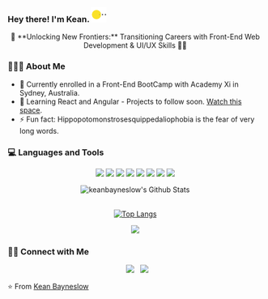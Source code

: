 ### Hey there! I'm Kean. <img src="https://raw.githubusercontent.com/Aniket965/Aniket965/master/pacman.svg?sanitize=true" width="30" height="30">

<div align="center">
🚀 **Unlocking New Frontiers:** Transitioning Careers with Front-End Web Development & UI/UX Skills 🎨✨
</div>

### 👨🏻‍💻 About Me

- 🔭 Currently enrolled in a Front-End BootCamp with Academy Xi in Sydney, Australia.
- 🌱 Learning React and Angular - Projects to follow soon. [Watch this space](#).
- ⚡ Fun fact: Hippopotomonstrosesquippedaliophobia is the fear of very long words.

### 💻 Languages and Tools

<p align="center">
  <img src="https://media3.giphy.com/media/ln7z2eWriiQAllfVcn/200w.webp" width="30">
  <img src="https://i.giphy.com/media/eNAsjO55tPbgaor7ma/200w.webp" width="30">
  <img src="https://i.giphy.com/media/IdyAQJVN2kVPNUrojM/200.webp" width="30">
  <img src="https://media3.giphy.com/media/kdFc8fubgS31b8DsVu/giphy.webp" width="30">
  <img src="https://media.giphy.com/media/kH1DBkPNyZPOk0BxrM/giphy.gif" width="60">
  <img src="https://media.giphy.com/media/SsCYf6DRFJrOpP0IoM/giphy.gif" width="40">
  <img src="https://media.giphy.com/media/XEDIHHp3i8bVoEdxd7/giphy.gif" width="30">
  <img src="https://media.giphy.com/media/gHnBLyeYE6hboT3t3o/giphy.gif" width="30">
</p>

<div align="center">
  <img src="https://github-readme-stats.vercel.app/api?username=keanbayneslow&include_all_commits=true&contributions=true&count_private=true&show_icons=true&line_height=20&title_color=7A7ADB&icon_color=2234AE&text_color=D3D3D3&bg_color=0,000000,130F40" alt="keanbayneslow's Github Stats">
</div>

<br>

<div align="center">
  
 [![Top Langs](https://github-readme-stats.vercel.app/api/top-langs/?username=keanbayneslow&layout=compact&text_color=D3D3D3&bg_color=0,000000,130F40)](https://github.com/keanbayneslow/github-readme-stats)
  
  <a href="https://medium.com/@kean.bayneslow" target="_blank"><img src="https://github-readme-medium.vercel.app/?username=kean.bayneslow&limit=3" width="50%" /></a>
</div>

### 🤝🏻 Connect with Me

<div align="center">  
  &nbsp; <a href="https://www.linkedin.com/in/kean-bayneslow/" target="_blank" rel="noopener noreferrer"><img src="https://img.icons8.com/plasticine/100/000000/linkedin.png" width="30" /></a>
  &nbsp; <a href="mailto:kean.bayneslow@gmail.com" target="_blank" rel="noopener noreferrer"><img src="https://img.icons8.com/plasticine/100/000000/gmail.png"  width="30" /></a>
</div>

⭐️ From [Kean Bayneslow](https://github.com/keanbayneslow)
